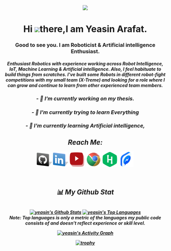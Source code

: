 <p align="center">
  <img src="https://github.com/yap-yeasin/YAP-Yeasin.github.io/blob/master/images/yap@logo.png?raw=true" />
</p>
 
<h1 align="center">Hi <img src="https://raw.githubusercontent.com/MartinHeinz/MartinHeinz/master/wave.gif" width="30px">there,I am Yeasin Arafat.</h1>
<h3 align="center">Good to see you. I am Roboticist & Artificial intelligence Enthusiast.</h3>

<h4 align="center"><i>Enthusiast Robotics with experience working across Robot Intelligence, IoT, Machine Learning & Artificial intelligence. Also, I feel habituate to build things from scratches. I've built some Robots in different robot-fight competitions with my small team (X-Treme) and looking for a role where I can grow and continue to learn from other experienced team members.</i<h4>

 <h3 align="center">- 🔭 I’m currently working on my thesis.</h3>
 <h3 align="center">- 🌱 I’m currently trying to learn Everything</h3>
 <h3 align="center">- 🌱 I’m currently learning Artificial intelligence,</h3>

## Reach Me:
<p align="center">

<a href = "#"><img src="https://github.com/yap-yeasin/yap-yeasin/blob/main/github.png?raw=true" width="48" height="48"></a>
<a href = "#"><img src="https://github.com/yap-yeasin/yap-yeasin/blob/main/linkdin.png?raw=true" width="48" height="48"></a>
<a href = "#"><img src="https://github.com/yap-yeasin/yap-yeasin/blob/main/youtube.png?raw=true" width="48" height="48"></a>
<a href = "#"><img src="https://github.com/yap-yeasin/yap-yeasin/blob/main/web.png?raw=true" width="48" height="48"></a>
<a href = "#"><img src="https://github.com/yap-yeasin/yap-yeasin/blob/main/hackerrank.png?raw=true" width="48" height="48"></a>
<a href = "#"><img src="https://github.com/yap-yeasin/yap-yeasin/blob/main/Messenger_1.png?raw=true" width="48" height="48"></a>


<br/>

## 📊 My Github Stat
  <br/>
    <a href="https://github.com/yap-yeasin/github-readme-stats"><img alt="yeasin's Github Stats" src="https://github-readme-stats.vercel.app/api?username=yap-yeasin&show_icons=true&count_private=true&theme=react&hide_border=true&bg_color=0D1117" /></a>
  <a href="https://github.com/yap-yeasin/github-readme-stats"><img alt="yeasin's Top Languages" src="https://github-readme-stats.vercel.app/api/top-langs/?username=yap-yeasin&langs_count=8&count_private=true&layout=compact&theme=react&hide_border=true&bg_color=0D1117" /></a>
<br/>
<b>Note:</b> Top languages is only a metric of the languages my public code consists of and doesn't reflect experience or skill level.</b><br>
  
<a href="https://github.com/yap-yeasin/github-readme-activity-graph"><img alt="yeasin's Activity Graph" src="https://activity-graph.herokuapp.com/graph?username=yap-yeasin&bg_color=0D1117&color=5BCDEC&line=5BCDEC&point=FFFFFF&hide_border=true" /></a>
  
[![trophy](https://github-profile-trophy.vercel.app/?username=yap-yeasin&theme=onedark)](https://github.com/ryo-ma/github-profile-trophy)
